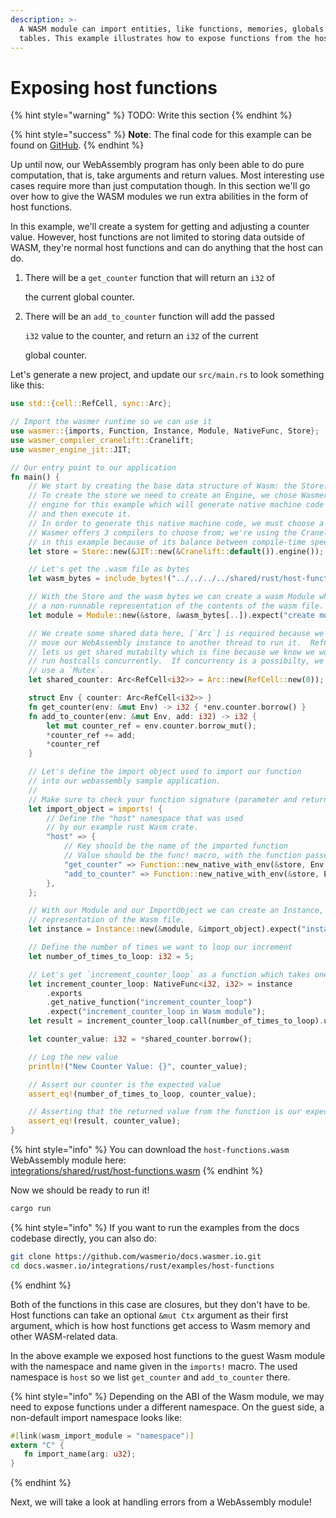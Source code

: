 ```yaml
---
description: >-
  A WASM module can import entities, like functions, memories, globals and
  tables. This example illustrates how to expose functions from the host.
---
```


# Exposing host functions

{% hint style="warning" %}
TODO: Write this section
{% endhint %}

{% hint style="success" %}
**Note**: The final code for this example can be found on [GitHub](https://github.com/wasmerio/wasmer/blob/master/examples/imports_function.rs).
{% endhint %}

Up until now, our WebAssembly program has only been able to do pure computation, that is, take arguments and return values. Most interesting use cases require more than just computation though. In this section we'll go over how to give the WASM modules we run extra abilities in the form of host functions.

In this example, we'll create a system for getting and adjusting a counter value. However, host functions are not limited to storing data outside of WASM, they're normal host functions and can do anything that the host can do.

1. There will be a `get_counter` function that will return an `i32` of

   the current global counter.

2. There will be an `add_to_counter` function will add the passed

   `i32` value to the counter, and return an `i32` of the current

   global counter.

Let's generate a new project, and update our `src/main.rs` to look something like this:

```rust
use std::{cell::RefCell, sync::Arc};

// Import the wasmer runtime so we can use it
use wasmer::{imports, Function, Instance, Module, NativeFunc, Store};
use wasmer_compiler_cranelift::Cranelift;
use wasmer_engine_jit::JIT;

// Our entry point to our application
fn main() {
    // We start by creating the base data structure of Wasm: the Store.
    // To create the store we need to create an Engine, we chose Wasmer's JIT
    // engine for this example which will generate native machine code at runtime
    // and then execute it.
    // In order to generate this native machine code, we must choose a compiler.
    // Wasmer offers 3 compilers to choose from; we're using the Cranelift compiler
    // in this example because of its balance between compile-time speed and runtime speed.
    let store = Store::new(&JIT::new(&Cranelift::default()).engine());

    // Let's get the .wasm file as bytes
    let wasm_bytes = include_bytes!("../../../../shared/rust/host-functions.wasm");

    // With the Store and the wasm bytes we can create a wasm Module which is
    // a non-runnable representation of the contents of the wasm file.
    let module = Module::new(&store, &wasm_bytes[..]).expect("create module");

    // We create some shared data here, [`Arc`] is required because we may
    // move our WebAssembly instance to another thread to run it.  RefCell
    // lets us get shared mutabilty which is fine because we know we won't
    // run hostcalls concurrently.  If concurrency is a possibilty, we'd have to
    // use a `Mutex`.
    let shared_counter: Arc<RefCell<i32>> = Arc::new(RefCell::new(0));

    struct Env { counter: Arc<RefCell<i32>> }
    fn get_counter(env: &mut Env) -> i32 { *env.counter.borrow() }
    fn add_to_counter(env: &mut Env, add: i32) -> i32 {
        let mut counter_ref = env.counter.borrow_mut();
        *counter_ref += add;
        *counter_ref
    }

    // Let's define the import object used to import our function
    // into our webassembly sample application.
    //
    // Make sure to check your function signature (parameter and return types) carefully!
    let import_object = imports! {
        // Define the "host" namespace that was used
        // by our example rust Wasm crate.
        "host" => {
            // Key should be the name of the imported function
            // Value should be the func! macro, with the function passed in.
            "get_counter" => Function::new_native_with_env(&store, Env { counter: shared_counter.clone() }, get_counter),
            "add_to_counter" => Function::new_native_with_env(&store, Env { counter: shared_counter.clone() }, add_to_counter),
        },
    };

    // With our Module and our ImportObject we can create an Instance, which is the runnable
    // representation of the Wasm file.
    let instance = Instance::new(&module, &import_object).expect("instantiate module");

    // Define the number of times we want to loop our increment
    let number_of_times_to_loop: i32 = 5;

    // Let's get `increment_counter_loop` as a function which takes one `i32` and returns one `i32`
    let increment_counter_loop: NativeFunc<i32, i32> = instance
        .exports
        .get_native_function("increment_counter_loop")
        .expect("increment_counter_loop in Wasm module");
    let result = increment_counter_loop.call(number_of_times_to_loop).unwrap();

    let counter_value: i32 = *shared_counter.borrow();

    // Log the new value
    println!("New Counter Value: {}", counter_value);

    // Assert our counter is the expected value
    assert_eq!(number_of_times_to_loop, counter_value);

    // Asserting that the returned value from the function is our expected value.
    assert_eq!(result, counter_value);
}
```

{% hint style="info" %}
You can download the `host-functions.wasm` WebAssembly module here:  
[integrations/shared/rust/host-functions.wasm](https://github.com/wasmerio/docs.wasmer.io/raw/master/integrations/shared/rust/host-functions.wasm)
{% endhint %}

Now we should be ready to run it!

```bash
cargo run
```

{% hint style="info" %}
If you want to run the examples from the docs codebase directly, you can also do:

```bash
git clone https://github.com/wasmerio/docs.wasmer.io.git
cd docs.wasmer.io/integrations/rust/examples/host-functions
```
{% endhint %}

Both of the functions in this case are closures, but they don't have to be. Host functions can take an optional `&mut Ctx` argument as their first argument, which is how host functions get access to Wasm memory and other WASM-related data.

In the above example we exposed host functions to the guest Wasm module with the namespace and name given in the `imports!` macro. The used namespace is `host` so we list `get_counter` and `add_to_counter` there.

{% hint style="info" %}
Depending on the ABI of the Wasm module, we may need to expose functions under a different namespace. On the guest side, a non-default import namespace looks like:

```rust
#[link(wasm_import_module = "namespace")]
extern "C" {
   fn import_name(arg: u32);
}
```
{% endhint %}

Next, we will take a look at handling errors from a WebAssembly module!

